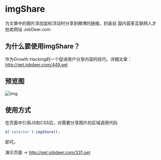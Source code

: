 imgShare
========

为文章中的图片添加鼠标浮动时分享到微博的链接。封装自 国内首家互联网人才拍卖网站 JobDeer.com

## 为什么要使用imgShare？
作为Growth Hacking的一个促进用户分享内容的技巧。详细文章：http://get.jobdeer.com/449.get


## 预览图

![img](http://newsget-img.stor.sinaapp.com/54044288e5e56.png)

## 使用方式

在页面中引用JS和CSS后，对需要分享图片的区域调用代码

``` javascript
$('selector').imgShare();
```

即可。

演示页面 → http://get.jobdeer.com/331.get
